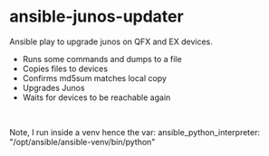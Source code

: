 # ansible-junos-updater
Ansible play to upgrade junos on QFX and EX devices. <br>

- Runs some commands and dumps to a file<br>
- Copies files to devices<br>
- Confirms md5sum matches local copy<br>
- Upgrades Junos<br>
- Waits for devices to be reachable again<br>
<br>

Note, I run inside a venv hence the var: ansible_python_interpreter: "/opt/ansible/ansible-venv/bin/python"

